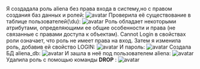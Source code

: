 Я создадала роль aliena без права входа в систему,но с правом создания баз данных и ролей:
![avatar](https://sun9-47.userapi.com/impg/bVqz01cP6ifWKjKTjJGC5GPoHAtOb4qXQikdYQ/H6lShNH5SAk.jpg?size=430x102&quality=96&sign=6ff05934758e4ddd7f24b9a016734674&type=album)
Проверила её существование в таблице пользователей(\du):
![avatar](https://sun9-30.userapi.com/impg/oI8r9-OFOhr7vvaCRJnbHduxqHj9KGZFiU1uBg/Vl8FW2a91PE.jpg?size=685x137&quality=96&sign=7c0b334fd2b44eb283e1cd7b5805b472&type=album)
Роль обладает некоторыми атрибутами, определяющими ее общие особенности и права (не связанные с правами доступа к объектам). Cannot Login в свойствах роли означает, что роль не имеет права на вход.
Затем я изменила роль, добавив ей свойство LOGIN:
![avatar](https://sun9-63.userapi.com/impg/uLJRMHT9RwTBrlCeHB1cPBLbigdXCy8Pt3b_-A/CJE9I08ZGIQ.jpg?size=682x179&quality=96&sign=3ea0e23a61c133c68f8d9422bf0236c1&type=album)
И пароль:
![avatar](https://sun9-51.userapi.com/impg/bW5EGEqJGEEhV7-ZCAY17HlvPajKV10wA3Gxiw/hFh8pdiHLM0.jpg?size=390x35&quality=96&sign=4d9819819c3514396a89d062391431e7&type=album)
Создала БД aliena_db:
![avatar](https://sun9-29.userapi.com/impg/BJDwiDa6zlMqA0WtDCGX1QTh6C8Dwnaf7av3tA/ikbIqh6yktk.jpg?size=405x50&quality=96&sign=8d1b6ac49ad5efe28d5cee2af0349a9e&type=album)
И зашла в неё под пользователем aliena:
![avatar](https://sun2-9.userapi.com/impg/Jst1Ia-9QWo6j4sQpXRjNrpAh5BqrMOKlV9Pyw/9YR_2I6gjmc.jpg?size=759x109&quality=96&sign=d92cd8f0a09d5fb818dbf46a24435e7f&type=album)
Удалила роль с помощью команды **DROP** :
![avatar](https://sun9-69.userapi.com/impg/qEFFNBYxy9rLaujCZ24zEDh6jB9XtWWlmCV1yw/yAhUmA8clSY.jpg?size=714x150&quality=96&sign=7ef446e18a1051f0d39514f40de9ecbf&type=album)


